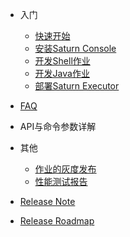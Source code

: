 - 入门
  - [快速开始](zh-cn/3.0/quickstart.md)
  - [安装Saturn Console](zh-cn/3.0/saturn-console-deployment.md)
  - [开发Shell作业](zh-cn/3.0/saturn-dev-shell.md)
  - [开发Java作业](zh-cn/3.0/saturn-dev-java.md)
  - [部署Saturn Executor](zh-cn/3.0/saturn-executor-deployment.md)
  
- [FAQ](zh-cn/3.0/faq.md)

- API与命令参数详解

- 其他

  - [作业的灰度发布](zh-cn/3.0/grayscale_publishing.md)
  - [性能测试报告](zh-cn/3.0/saturn_performance_test_2017.md)

- [Release Note](https://github.com/vipshop/Saturn/releases)

- [Release Roadmap](zh-cn/3.0/saturn3-roadmap.md)


